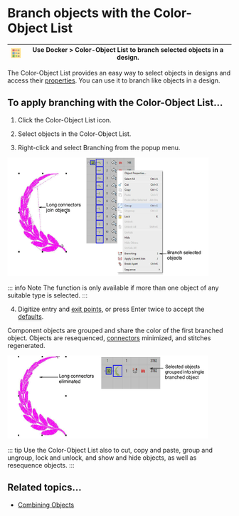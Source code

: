 # Branch objects with the Color-Object List

| ![ColorObjectList.png](assets/ColorObjectList.png) | Use Docker > Color-Object List to branch selected objects in a design. |
| -------------------------------------------------- | ---------------------------------------------------------------------- |

The Color-Object List provides an easy way to select objects in designs and access their [properties](../../glossary/glossary#properties). You can use it to branch like objects in a design.

## To apply branching with the Color-Object List...

1. Click the Color-Object List icon.

2. Select objects in the Color-Object List.

3. Right-click and select Branching from the popup menu.

![connectors00082.png](assets/connectors00082.png)

::: info Note
The function is only available if more than one object of any suitable type is selected.
:::

4. Digitize entry and [exit points](../../glossary/glossary), or press Enter twice to accept the [defaults](../../glossary/glossary).

Component objects are grouped and share the color of the first branched object. Objects are resequenced, [connectors](../../glossary/glossary#connectors) minimized, and stitches regenerated.

![connectors00085.png](assets/connectors00085.png)

::: tip
Use the Color-Object List also to cut, copy and paste, group and ungroup, lock and unlock, and show and hide objects, as well as resequence objects.
:::

## Related topics...

- [Combining Objects](../../Modifying/combine/Combining_Objects)
